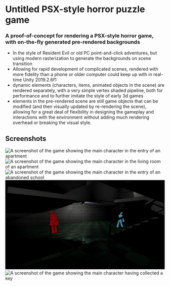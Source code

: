 # Untitled PSX-style horror puzzle game
### A proof-of-concept for rendering a PSX-style horror game, with on-the-fly generated pre-rendered backgrounds
- In the style of Resident Evil or old PC point-and-click adventures, but using modern rasterization to generate the backgrounds on scene transition
- Allowing for rapid development of complicated scenes, rendered with more fidelity than a phone or older computer could keep up with in real-time
Unity 2019.2.6f1
- dynamic elements (characters, items, animated objects in the scene) are rendered separately, with a very simple vertex shaded pipeline, both for performance and to further imitate the style of early 3d games
- elements in the pre-rendered scene are still game objects that can be modified (and then visually updated by re-rendering the scene), allowing for a great deal of flexibility in designing the gameplay and interactions with the environment without adding much rendering overhead or breaking the visual style.

## Screenshots

![A screenshot of the game showing the main character in the entry of an apartment](./Admin/Screenshots/Entry.png)
![A screenshot of the game showing the main character in the living room of an apartment](./Admin/Screenshots/Living_Room.png)
![A screenshot of the game showing the main character in the entry of an abandoned school](./Admin/Screenshots/School.png)
![A screenshot of the game showing the main character confronting monsters in an abandoned school](./Admin/Screenshots/Monsters.png)
![A screenshot of the game showing the main character having collected a key](./Admin/Screenshots/Key.png)